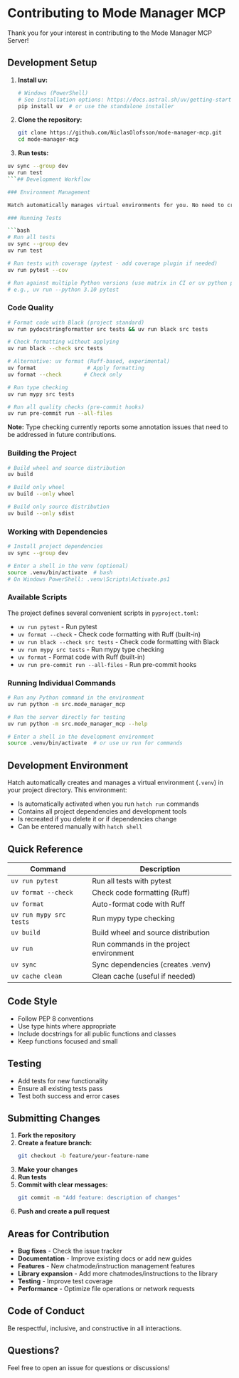 # Contributing to Mode Manager MCP

Thank you for your interest in contributing to the Mode Manager MCP Server!

## Development Setup

1. **Install uv:**
   ```bash
   # Windows (PowerShell)
   # See installation options: https://docs.astral.sh/uv/getting-started/installation/
   pip install uv  # or use the standalone installer
   ```

2. **Clone the repository:**
   ```bash
   git clone https://github.com/NiclasOlofsson/mode-manager-mcp.git
   cd mode-manager-mcp
   ```

3. **Run tests:**
```bash
uv sync --group dev
uv run test
```## Development Workflow

### Environment Management

Hatch automatically manages virtual environments for you. No need to create or activate environments manually.

### Running Tests

```bash
# Run all tests
uv sync --group dev
uv run test

# Run tests with coverage (pytest - add coverage plugin if needed)
uv run pytest --cov

# Run against multiple Python versions (use matrix in CI or uv python pin locally)
# e.g., uv run --python 3.10 pytest
```

### Code Quality

```bash
# Format code with Black (project standard)
uv run pydocstringformatter src tests && uv run black src tests

# Check formatting without applying
uv run black --check src tests

# Alternative: uv format (Ruff-based, experimental)
uv format                # Apply formatting
uv format --check       # Check only

# Run type checking
uv run mypy src tests

# Run all quality checks (pre-commit hooks)
uv run pre-commit run --all-files
```

**Note:** Type checking currently reports some annotation issues that need to be addressed in future contributions.

### Building the Project

```bash
# Build wheel and source distribution
uv build

# Build only wheel
uv build --only wheel

# Build only source distribution  
uv build --only sdist
```

### Working with Dependencies

```bash
# Install project dependencies
uv sync --group dev

# Enter a shell in the venv (optional)
source .venv/bin/activate  # bash
# On Windows PowerShell: .venv\Scripts\Activate.ps1
```

### Available Scripts

The project defines several convenient scripts in `pyproject.toml`:

- `uv run pytest` - Run pytest
- `uv format --check` - Check code formatting with Ruff (built-in)
- `uv run black --check src tests` - Check code formatting with Black
- `uv run mypy src tests` - Run mypy type checking  
- `uv format` - Format code with Ruff (built-in)
- `uv run pre-commit run --all-files` - Run pre-commit hooks

### Running Individual Commands

```bash
# Run any Python command in the environment
uv run python -m src.mode_manager_mcp

# Run the server directly for testing
uv run python -m src.mode_manager_mcp --help

# Enter a shell in the development environment
source .venv/bin/activate  # or use uv run for commands
```

## Development Environment

Hatch automatically creates and manages a virtual environment (`.venv`) in your project directory. This environment:

- Is automatically activated when you run `hatch run` commands
- Contains all project dependencies and development tools
- Is recreated if you delete it or if dependencies change
- Can be entered manually with `hatch shell`

## Quick Reference

| Command | Description |
|---------|-------------|
| `uv run pytest` | Run all tests with pytest |
| `uv format --check` | Check code formatting (Ruff) |
| `uv format` | Auto-format code with Ruff |
| `uv run mypy src tests` | Run mypy type checking |
| `uv build` | Build wheel and source distribution |
| `uv run` | Run commands in the project environment |
| `uv sync` | Sync dependencies (creates .venv) |
| `uv cache clean` | Clean cache (useful if needed) |

## Code Style

- Follow PEP 8 conventions
- Use type hints where appropriate
- Include docstrings for all public functions and classes
- Keep functions focused and small

## Testing

- Add tests for new functionality
- Ensure all existing tests pass
- Test both success and error cases

## Submitting Changes

1. **Fork the repository**
2. **Create a feature branch:**
   ```bash
   git checkout -b feature/your-feature-name
   ```
3. **Make your changes**
4. **Run tests**
5. **Commit with clear messages:**
   ```bash
   git commit -m "Add feature: description of changes"
   ```
6. **Push and create a pull request**

## Areas for Contribution

- **Bug fixes** - Check the issue tracker
- **Documentation** - Improve existing docs or add new guides
- **Features** - New chatmode/instruction management features
- **Library expansion** - Add more chatmodes/instructions to the library
- **Testing** - Improve test coverage
- **Performance** - Optimize file operations or network requests

## Code of Conduct

Be respectful, inclusive, and constructive in all interactions.

## Questions?

Feel free to open an issue for questions or discussions!
